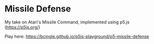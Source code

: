 # Missile Defense

My take on Atari's Missile Command, implemented using p5.js (https://p5js.org/)

Play here: https://bcingle.github.io/p5js-playground/p5-missile-defense